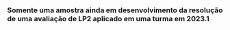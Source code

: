### Somente uma amostra ainda em desenvolvimento da resolução de uma avaliação de LP2 aplicado em uma turma em 2023.1